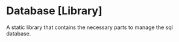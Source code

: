# Database [Library]

A static library that contains the necessary parts to manage the sql database.
